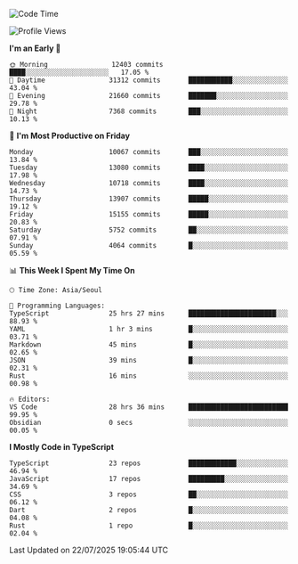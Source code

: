 <!--START_SECTION:waka-->
![Code Time](http://img.shields.io/badge/Code%20Time-8%2C065%20hrs%2046%20mins-blue)

![Profile Views](http://img.shields.io/badge/Profile%20Views-0-blue)

**I'm an Early 🐤** 

```text
🌞 Morning                12403 commits       ████░░░░░░░░░░░░░░░░░░░░░   17.05 % 
🌆 Daytime                31312 commits       ███████████░░░░░░░░░░░░░░   43.04 % 
🌃 Evening                21660 commits       ███████░░░░░░░░░░░░░░░░░░   29.78 % 
🌙 Night                  7368 commits        ███░░░░░░░░░░░░░░░░░░░░░░   10.13 % 
```
📅 **I'm Most Productive on Friday** 

```text
Monday                   10067 commits       ███░░░░░░░░░░░░░░░░░░░░░░   13.84 % 
Tuesday                  13080 commits       ████░░░░░░░░░░░░░░░░░░░░░   17.98 % 
Wednesday                10718 commits       ████░░░░░░░░░░░░░░░░░░░░░   14.73 % 
Thursday                 13907 commits       █████░░░░░░░░░░░░░░░░░░░░   19.12 % 
Friday                   15155 commits       █████░░░░░░░░░░░░░░░░░░░░   20.83 % 
Saturday                 5752 commits        ██░░░░░░░░░░░░░░░░░░░░░░░   07.91 % 
Sunday                   4064 commits        █░░░░░░░░░░░░░░░░░░░░░░░░   05.59 % 
```


📊 **This Week I Spent My Time On** 

```text
🕑︎ Time Zone: Asia/Seoul

💬 Programming Languages: 
TypeScript               25 hrs 27 mins      ██████████████████████░░░   88.93 % 
YAML                     1 hr 3 mins         █░░░░░░░░░░░░░░░░░░░░░░░░   03.71 % 
Markdown                 45 mins             █░░░░░░░░░░░░░░░░░░░░░░░░   02.65 % 
JSON                     39 mins             █░░░░░░░░░░░░░░░░░░░░░░░░   02.31 % 
Rust                     16 mins             ░░░░░░░░░░░░░░░░░░░░░░░░░   00.98 % 

🔥 Editors: 
VS Code                  28 hrs 36 mins      █████████████████████████   99.95 % 
Obsidian                 0 secs              ░░░░░░░░░░░░░░░░░░░░░░░░░   00.05 % 
```

**I Mostly Code in TypeScript** 

```text
TypeScript               23 repos            ████████████░░░░░░░░░░░░░   46.94 % 
JavaScript               17 repos            █████████░░░░░░░░░░░░░░░░   34.69 % 
CSS                      3 repos             ██░░░░░░░░░░░░░░░░░░░░░░░   06.12 % 
Dart                     2 repos             █░░░░░░░░░░░░░░░░░░░░░░░░   04.08 % 
Rust                     1 repo              █░░░░░░░░░░░░░░░░░░░░░░░░   02.04 % 
```




 Last Updated on 22/07/2025 19:05:44 UTC
<!--END_SECTION:waka-->
